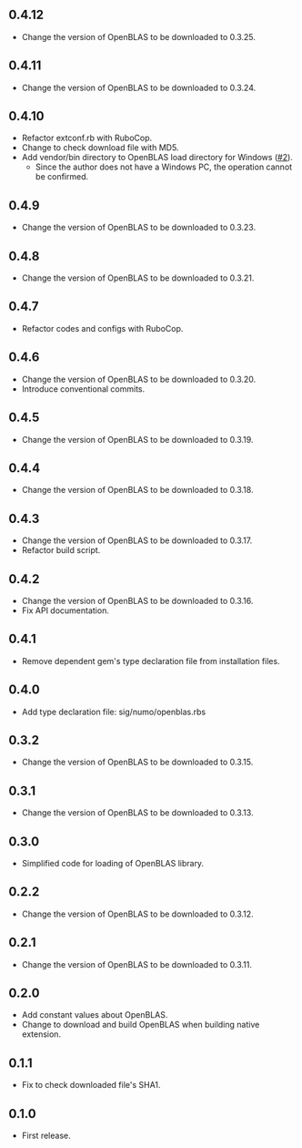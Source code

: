 ## 0.4.12
- Change the version of OpenBLAS to be downloaded to 0.3.25.

## 0.4.11
- Change the version of OpenBLAS to be downloaded to 0.3.24.

## 0.4.10
- Refactor extconf.rb with RuboCop.
- Change to check download file with MD5.
- Add vendor/bin directory to OpenBLAS load directory for Windows ([#2](https://github.com/yoshoku/numo-openblas/pull/2)).
  - Since the author does not have a Windows PC, the operation cannot be confirmed.

## 0.4.9
- Change the version of OpenBLAS to be downloaded to 0.3.23.

## 0.4.8
- Change the version of OpenBLAS to be downloaded to 0.3.21.

## 0.4.7
- Refactor codes and configs with RuboCop.

## 0.4.6
- Change the version of OpenBLAS to be downloaded to 0.3.20.
- Introduce conventional commits.

## 0.4.5
- Change the version of OpenBLAS to be downloaded to 0.3.19.

## 0.4.4
- Change the version of OpenBLAS to be downloaded to 0.3.18.

## 0.4.3
- Change the version of OpenBLAS to be downloaded to 0.3.17.
- Refactor build script.

## 0.4.2
- Change the version of OpenBLAS to be downloaded to 0.3.16.
- Fix API documentation.

## 0.4.1
- Remove dependent gem's type declaration file from installation files.

## 0.4.0
- Add type declaration file: sig/numo/openblas.rbs

## 0.3.2
- Change the version of OpenBLAS to be downloaded to 0.3.15.

## 0.3.1
- Change the version of OpenBLAS to be downloaded to 0.3.13.

## 0.3.0
- Simplified code for loading of OpenBLAS library.

## 0.2.2
- Change the version of OpenBLAS to be downloaded to 0.3.12.

## 0.2.1
- Change the version of OpenBLAS to be downloaded to 0.3.11.

## 0.2.0
- Add constant values about OpenBLAS.
- Change to download and build OpenBLAS when building native extension.

## 0.1.1
- Fix to check downloaded file's SHA1.

## 0.1.0
- First release.
